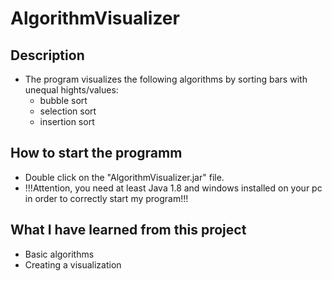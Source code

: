 # AlgorithmVisualizer

## Description
- The program visualizes the following algorithms by sorting bars with unequal hights/values:
  - bubble sort
  - selection sort
  - insertion sort

## How to start the programm
- Double click on the "AlgorithmVisualizer.jar" file.
- !!!Attention, you need at least Java 1.8 and windows installed on your pc in order to correctly start my program!!!

## What I have learned from this project

- Basic algorithms
- Creating a visualization
